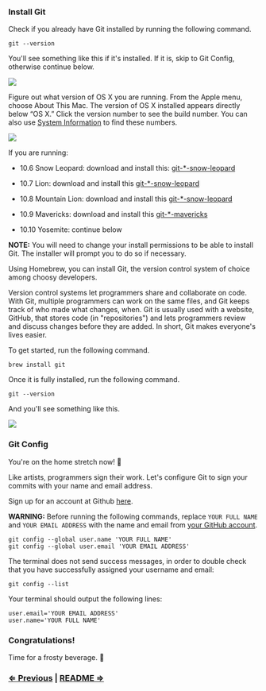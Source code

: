 ### Install Git

Check if you already have Git installed by running the following command.

```
git --version
```

You'll see something like this if it's installed. If it is, skip to Git Config, otherwise continue below.

![](https://i.imgur.com/jBSs1qR.png)

Figure out what version of OS X you are running. From the Apple menu, choose About This Mac. The version of OS X installed appears directly below “OS X.” Click the version number to see the build number. You can also use [System Information](https://support.apple.com/en-us/HT203001) to find these numbers.

![](https://support.apple.com/library/content/dam/edam/applecare/images/en_US/osx/yos_build_version.png)

If you are running:

- 10.6 Snow Leopard: download and install this: [git-*-snow-leopard](http://sourceforge.net/projects/git-osx-installer/files/git-2.3.5-intel-universal-snow-leopard.dmg/download)
	
- 10.7 Lion: download and install this [git-*-snow-leopard](http://sourceforge.net/projects/git-osx-installer/files/git-2.3.5-intel-universal-snow-leopard.dmg/download)
	
- 10.8 Mountain Lion: download and install this [git-*-snow-leopard](http://sourceforge.net/projects/git-osx-installer/files/git-2.3.5-intel-universal-snow-leopard.dmg/download)
	
- 10.9 Mavericks: download and install this [git-*-mavericks](http://sourceforge.net/projects/git-osx-installer/files/git-2.5.3-intel-universal-mavericks.dmg/download)
	
- 10.10 Yosemite: continue below
 
**NOTE:** You will need to change your install permissions to be able to install Git. The installer will prompt you to do so if necessary.

Using Homebrew, you can install Git, the version control system of choice among choosy developers.

Version control systems let programmers share and collaborate on code. With Git, multiple programmers can work on the same files, and Git keeps track of who made what changes, when. Git is usually used with a website, GitHub, that stores code (in "repositories") and lets programmers review and discuss changes before they are added. In short, Git makes everyone's lives easier.

To get started, run the following command.
```
brew install git
```

Once it is fully installed, run the following command.

```
git --version
```

And you'll see something like this.

![](https://i.imgur.com/jBSs1qR.png)

### Git Config

You're on the home stretch now! :racehorse:

Like artists, programmers sign their work. Let's configure Git to sign your commits with your name and email address.

Sign up for an account at Github [here](https://github.com).

**WARNING:** Before running the following commands, replace `YOUR FULL NAME` and `YOUR EMAIL ADDRESS` with the name and email from [your GitHub account](https://github.com/settings/profile).

```
git config --global user.name 'YOUR FULL NAME'
git config --global user.email 'YOUR EMAIL ADDRESS'
```

The terminal does not send success messages, in order to double check that you have successfully assigned your username and email: 

```
git config --list
```

Your terminal should output the following lines:

```
user.email='YOUR EMAIL ADDRESS'
user.name='YOUR FULL NAME'
```

### Congratulations!

Time for a frosty beverage. :beers:


### [⇐ Previous](3_atom.md) | [README ⇒](../../../../)
